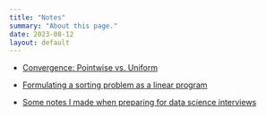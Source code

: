```yaml
---
title: "Notes"
summary: "About this page."
date: 2023-08-12
layout: default
---
```

- [Convergence: Pointwise vs. Uniform](2024/10/05/convergence/)
<!-- - [Needle: a minimalist auto-differentiation framework](https://github.com/marsplus/cmu-10741-needle/blob/main/needle_exp.ipynb) -->
- [Formulating a sorting problem as a linear program](https://colab.research.google.com/drive/1hHFK0HfaG_iRXldrRraK5jsbIY1k-F2W?usp=sharing)
<!-- - [A quick demo of Tweedie's formula](https://colab.research.google.com/drive/1kUVs5wE17FzDjbClzcdbXKm_3DAoVZAT?usp=sharing) -->
- [Some notes I made when preparing for data science interviews](https://www.overleaf.com/read/jxkndxnfryqk)


